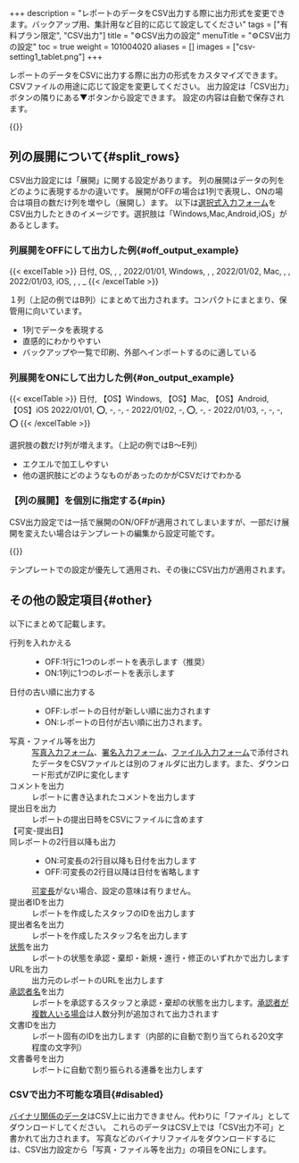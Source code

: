 +++
description = "レポートのデータをCSV出力する際に出力形式を変更できます。バックアップ用、集計用など目的に応じて設定してください"
tags = ["有料プラン限定", "CSV出力"]
title = "⚙️CSV出力の設定"
menuTitle = "⚙️CSV出力の設定"
toc = true
weight = 101004020
aliases = []
images = ["csv-setting1_tablet.png"]
+++

レポートのデータをCSVに出力する際に出力の形式をカスタマイズできます。
CSVファイルの用途に応じて設定を変更してください。
出力設定は「CSV出力」ボタンの隣りにある▼ボタンから設定できます。
設定の内容は自動で保存されます。

{{<icatch filename="csv-setting1" msg="CSV出力のオプション設定はONかOFFだけで設定できるよ" alice="ok">}}

## 列の展開について{#split_rows}

CSV出力設定には「展開」に関する設定があります。
列の展開はデータの列をどのように表現するかの違いです。
展開がOFFの場合は1列で表現し、ONの場合は項目の数だけ列を増やし（展開し）ます。
以下は[選択式入力フォーム](/docs/manual/initial-setting/template/selects/#plain)をCSV出力したときのイメージです。選択肢は「Windows,Mac,Android,iOS」があるとします。

### 列展開をOFFにして出力した例{#off_output_example}

{{< excelTable >}}
日付, OS, , , 
2022/01/01, Windows, , , 
2022/01/02, Mac, , , 
2022/01/03, iOS, , , _
{{< /excelTable >}}

１列（上記の例ではB列）にまとめて出力されます。コンパクトにまとまり、保管用に向いています。

- 1列でデータを表現する
- 直感的にわかりやすい
- バックアップや一覧で印刷、外部へインポートするのに適している



### 列展開をONにして出力した例{#on_output_example}

{{< excelTable >}}
日付, 【OS】Windows, 【OS】Mac, 【OS】Android, 【OS】iOS
2022/01/01, ⭕, -, -, -
2022/01/02, -, ⭕, -, -
2022/01/03, -, -, -, ⭕
{{< /excelTable >}}


選択肢の数だけ列が増えます。（上記の例ではB〜E列）

- エクエルで加工しやすい
- 他の選択肢にどのようなものがあったのかがCSVだけでわかる





### 【列の展開】を個別に指定する{#pin}

CSV出力設定では一括で展開のON/OFFが適用されてしまいますが、一部だけ展開を変えたい場合はテンプレートの編集から設定可能です。

{{<icatch filename="template-setting" msg="テンプレート上の設定が最も優先されます" alice="pc">}}

テンプレートでの設定が優先して適用され、その後にCSV出力が適用されます。

## その他の設定項目{#other}

以下にまとめて記載します。

<dl class="basic">

<dt>行列を入れかえる</dt>
<dd>
<ul>
<li>OFF:1行に1つのレポートを表示します（推奨）</li>
<li>ON:1列に1つのレポートを表示します</li>
</ul>
</dd>

<dt>日付の古い順に出力する</dt>
<dd>
<ul>
<li>OFF:レポートの日付が新しい順に出力されます</li>
<li>ON:レポートの日付が古い順に出力されます。</li>
</ul>
</dd>

<dt>写真・ファイル等を出力</dt>
<dd><a href="/docs/manual/initial-setting/template/binarys/#picture">写真入力フォーム</a>、<a href="/docs/manual/initial-setting/template/binarys/#sign">署名入力フォーム</a>、<a href="/docs/manual/initial-setting/template/binarys/#file">ファイル入力フォーム</a>で添付されたデータをCSVファイルとは別のフォルダに出力します。また、ダウンロード形式がZIPに変化します</dd>

<dt>コメントを出力</dt>
<dd>レポートに書き込まれたコメントを出力します</dd>

<dt>提出日を出力</dt>
<dd>レポートの提出日時をCSVにファイルに含めます</dd>

<dt>【可変-提出日】<br>同レポートの2行目以降も出力</dt>
<dd>
<ul>
<li>ON:可変長の2行目以降も日付を出力します</li>
<li>OFF:可変長の2行目以降は日付を省略します</li>
</ul>
<a href="/docs/manual/initial-setting/template/array/">可変長</a>がない場合、設定の意味は有りません。
</dd>

<dt>提出者IDを出力</dt>
<dd>レポートを作成したスタッフのIDを出力します</dd>

<dt>提出者名を出力</dt>
<dd>レポートを作成したスタッフ名を出力します</dd>

<dt><a href="/docs/manual/read-report/state/">状態</a>を出力</dt>
<dd>レポートの状態を承認・棄却・新規・進行・修正のいずれかで出力します</dd>

<dt>URLを出力</dt>
<dd>出力元のレポートのURLを出力します</dd>

<dt><a href="/docs/manual/read-report/state/#agree">承認者名</a>を出力</dt>
<dd>レポートを承認するスタッフと承認・棄却の状態を出力します。<a href="/docs/manual/read-report/state/#relay">承認者が複数人いる場合</a>は人数分列が追加されて出力されます</dd>

<dt>文書IDを出力</dt>
<dd>レポート固有のIDを出力します（内部的に自動で割り当てられる20文字程度の文字列）</dd>


<dt>文書番号を出力</dt>
<dd>レポートに自動で割り振られる連番を出力します</dd>
</dl>

### CSVで出力不可能な項目{#disabled}

[バイナリ関係のデータ](/docs/manual/initial-setting/template/binarys/)はCSV上に出力できません。代わりに「ファイル」としてダウンロードしてください。
これらのデータはCSV上では「CSV出力不可」と書かれて出力されます。
写真などのバイナリファイルをダウンロードするには、CSV出力設定から「写真・ファイル等を出力」の項目をONにします。
